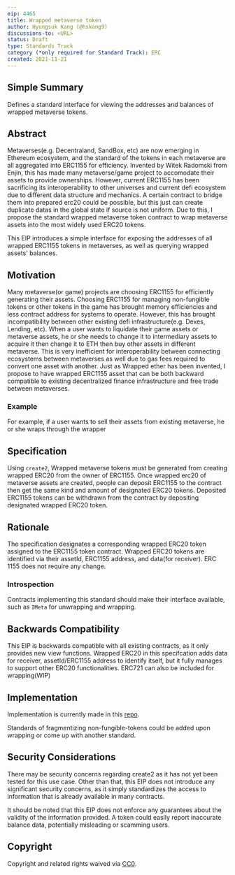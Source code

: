 ```yaml
---
eip: 4465
title: Wrapped metaverse token
author: Hyungsuk Kang (@hskang9)
discussions-to: <URL>
status: Draft
type: Standards Track
category (*only required for Standard Track): ERC
created: 2021-11-21
---
```


## Simple Summary
Defines a standard interface for viewing the addresses and balances of wrapped metaverse tokens.

## Abstract

Metaverses(e.g. Decentraland, SandBox, etc) are now emerging in Ethereum ecosystem, and the standard of the tokens in each metaverse are all aggregated into ERC1155 for efficiency.
Invented by Witek Radomski from Enjin, this has made many metaverse/game project to accomodate their assets to provide ownerships. 
However, current ERC1155 has been sacrificing its interoperability to other universes and current defi ecosystem due to different data structure and mechanics. A certain contract to bridge them into prepared erc20 could be possible, but this just can create duplicate datas in the global state if source is not uniform. Due to this, I propose the standard wrapped metaverse token contract to wrap metaverse assets into the most widely used ERC20 tokens. 

This EIP introduces a simple interface for exposing the addresses of all wrapped ERC1155 tokens in metaverses, as well as querying wrapped assets' balances.

## Motivation
Many metaverse(or game) projects are choosing ERC1155 for efficiently generating their assets. Choosing ERC1155 for managing non-fungible tokens or other tokens in the game has brought memory efficiencies and less contract address for systems to operate. However, this has brought incompatibility between other existing defi infrastructure(e.g. Dexes, Lending, etc). When a user wants to liquidate their game assets or metaverse assets, he or she needs to change it to intermediary assets to acquire it then change it to ETH then buy other assets in different metaverse. This is very inefficient for interoperability between connecting ecosystems between metaverses as well due to gas fees required to convert one asset with another. Just as Wrapped ether has been invented, I propose to have wrapped ERC1155 asset that can be both backward compatible to existing decentralized finance infrastructure and free trade between metaverses.

### Example

For example, if a user wants to sell their assets from existing metaverse, he or she wraps through the wrapper 

## Specification
Using `create2`, Wrapped metaverse tokens must be generated from creating wrapped ERC20 from the owner of ERC1155.
Once wrapped erc20 of metaverse assets are created, people can deposit ERC1155 to the contract then get the same kind and amount of designated ERC20 tokens.
Deposited ERC1155 tokens can be withdrawn from the contract by depositing designated wrapped ERC20 token. 


## Rationale
The specification designates a corresponding wrapped ERC20 token assigned to the ERC1155 token contract.
Wrapped ERC20 tokens are identified via their assetId, ERC1155 address, and data(for receiver).
ERC 1155 does not require any change.

### Introspection

Contracts implementing this standard should make their interface available, such as `IMeta` for unwrapping and wrapping.

## Backwards Compatibility

This EIP is backwards compatible with all existing contracts, as it only provides new view functions. Wrapped ERC20 in this specifcation adds data for receiver, assetId/ERC1155 address to identify itself, but it fully manages to support other ERC20 functionalities. ERC721 can also be included for wrapping(WIP)

## Implementation

Implementation is currently made in this [repo](https://github.com/digitalnativeinc/eip-4465).

Standards of fragmentizing non-fungible-tokens could be added upon wrapping or come up with another standard.

## Security Considerations

There may be security concerns regarding create2 as it has not yet been tested for this use case.
Other than that, this EIP does not introduce any significant security concerns, as it simply standardizes the access to information that is already available in many contracts.

It should be noted that this EIP does not enforce any guarantees about the validity of the information provided. A token could easily report inaccurate balance data, potentially misleading or scamming users.

## Copyright
Copyright and related rights waived via [CC0](https://creativecommons.org/publicdomain/zero/1.0/).
